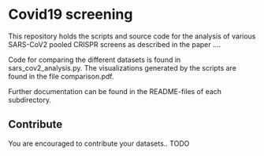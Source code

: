 # Covid19 screening

This repository holds the scripts and source code for the analysis of various SARS-CoV2 pooled CRISPR screens as described in the paper ....

Code for comparing the different datasets is found in sars_cov2_analysis.py. The visualizations generated by the scripts are found in the file comparison.pdf.

Further documentation can be found in the README-files of each subdirectory.

## Contribute

You are encouraged to contribute your datasets.. TODO
